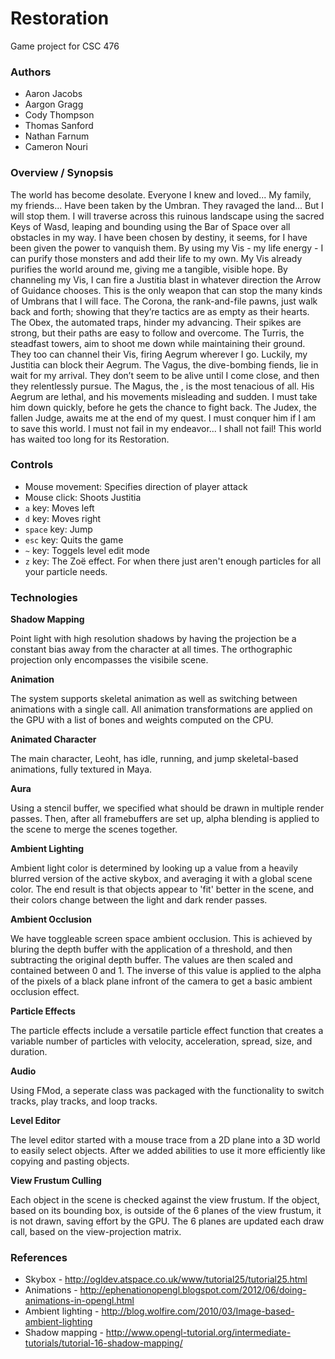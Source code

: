 Restoration
===========

Game project for CSC 476

### Authors
* Aaron Jacobs
* Aargon Gragg
* Cody Thompson
* Thomas Sanford
* Nathan Farnum
* Cameron Nouri

### Overview / Synopsis

The world has become desolate. Everyone I knew and loved... My family, my friends... Have been taken by the Umbran. They ravaged the land... But I will stop them. I will traverse across this ruinous landscape using the sacred Keys of Wasd, leaping and bounding using the Bar of Space over all obstacles in my way. I have been chosen by destiny, it seems, for I have been given the power to vanquish them. By using my Vis - my life energy - I can purify those monsters and add their life to my own. My Vis already purifies the world around me, giving me a tangible, visible hope. By channeling my Vis, I can fire a Justitia blast in whatever direction the Arrow of Guidance chooses. This is the only weapon that can stop the many kinds of Umbrans that I will face. The Corona, the rank-and-file pawns, just walk back and forth; showing that they’re tactics are as empty as their hearts. The Obex, the automated traps, hinder my advancing. Their spikes are strong, but their paths are easy to follow and overcome. The Turris, the steadfast towers, aim to shoot me down while maintaining their ground. They too can channel their Vis, firing Aegrum wherever I go. Luckily, my Justitia can block their Aegrum. The Vagus, the dive-bombing fiends, lie in wait for my arrival. They don’t seem to be alive until I come close, and then they relentlessly pursue. The Magus, the , is the most tenacious of all. His Aegrum are lethal, and his movements misleading and sudden. I must take him down quickly, before he gets the chance to fight back. The Judex, the fallen Judge, awaits me at the end of my quest. I must conquer him if I am to save this world. I must not fail in my endeavor... I shall not fail! This world has waited too long for its Restoration.

### Controls

* Mouse movement: Specifies direction of player attack
* Mouse click: Shoots Justitia
* `a` key: Moves left
* `d` key: Moves right
* `space` key: Jump
* `esc` key: Quits the game
* `~` key: Toggels level edit mode
* `z` key: The Zoë effect. For when there just aren't enough particles for all your particle needs.

### Technologies

**Shadow Mapping**

Point light with high resolution shadows by having the projection be a constant bias away from the character at all times. The orthographic projection only encompasses the visibile scene.

**Animation**

The system supports skeletal animation as well as switching between animations with a single call. All animation transformations are applied on the GPU with a list of bones and weights computed on the CPU.

**Animated Character**

The main character, Leoht, has idle, running, and jump skeletal-based animations, fully textured in Maya.

**Aura**

Using a stencil buffer, we specified what should be drawn in multiple render passes. Then, after all framebuffers are set up, alpha blending is applied to the scene to merge the scenes together.

**Ambient Lighting**

Ambient light color is determined by looking up a value from a heavily blurred version of the active skybox, and averaging it with a global scene color. The end result is that objects appear to 'fit' better in the scene, and their colors change between the light and dark render passes.

**Ambient Occlusion**

We have toggleable screen space ambient occlusion. This is achieved by bluring the depth buffer with the application of a threshold, and then subtracting the original depth buffer. The values are then scaled and contained between 0 and 1. The inverse of this value is applied to the alpha of the pixels of a black plane infront of the camera to get a basic ambient occlusion effect.

**Particle Effects**

The particle effects include a versatile particle effect function that creates a variable number of particles with velocity, acceleration, spread, size, and duration.

**Audio**

Using FMod, a seperate class was packaged with the functionality to switch tracks, play tracks, and loop tracks.

**Level Editor**

The level editor started with a mouse trace from a 2D plane into a 3D world to easily select objects. After we added abilities to use it more efficiently like copying and pasting objects.

**View Frustum Culling**

Each object in the scene is checked against the view frustum. If the object, based on its bounding box, is outside of the 6 planes of the view frustum, it is not drawn, saving effort by the GPU. The 6 planes are updated each draw call, based on the view-projection matrix.

### References

* Skybox - http://ogldev.atspace.co.uk/www/tutorial25/tutorial25.html
* Animations - http://ephenationopengl.blogspot.com/2012/06/doing-animations-in-opengl.html
* Ambient lighting - http://blog.wolfire.com/2010/03/Image-based-ambient-lighting
* Shadow mapping - http://www.opengl-tutorial.org/intermediate-tutorials/tutorial-16-shadow-mapping/
